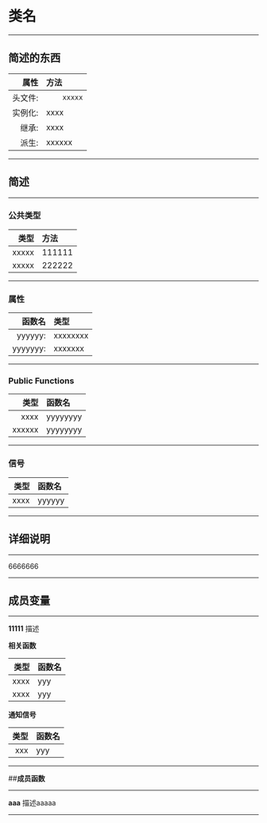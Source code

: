 
# **类名**
 
----------
 
## **简述的东西**
 
|  属性  | 方法|
|------:|:------|
|头文件:|`    xxxxx`|
|实例化:|xxxx|
|继承:    |xxxx|
|派生:|xxxxxx|
 
 
----------
 
## **简述**
 
----------
### **公共类型**
 
|  类型  | 方法|
|------:|:------|
|xxxxx|111111|
|xxxxx|222222|
 
 
----------
 
 
### **属性**
|  函数名  | 类型|
|------:|:------|
| yyyyyy:| xxxxxxxx|
|yyyyyyy: |xxxxxxx|
 
----------
 
### **Public Functions**
 
|  类型  | 函数名|
|------:|:------|
| xxxx   |yyyyyyyy|
|xxxxxx |yyyyyyyy|
 
----------
 
### **信号**
 
|  类型  | 函数名|
|------:|:------|
|xxxx| yyyyyy|
 

----------
 
## **详细说明**
 
----------

6666666

----------
 
 
## **成员变量**
 
----------
 
**11111**
描述
 
**相关函数**
 
|  类型  | 函数名|
|------:|:------|
|xxxx|   yyy|
|xxxx|	yyy|
 
**通知信号**
 
|  类型  | 函数名|
|------:|:------|
|xxx| yyy|
 

----------
 
##**成员函数**
 
----------
 
**aaa**
描述aaaaa

----------
 
 

